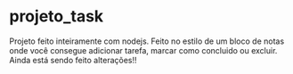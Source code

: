 # projeto_task
Projeto feito inteiramente com nodejs. Feito no estilo de um bloco de notas onde você consegue adicionar tarefa, marcar como concluido ou excluir.
Ainda está sendo feito alterações!!
